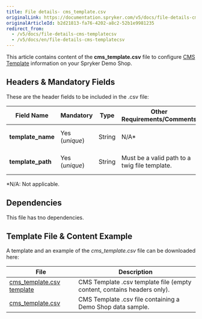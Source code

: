 ```yaml
---
title: File details- cms_template.csv
originalLink: https://documentation.spryker.com/v5/docs/file-details-cms-templatecsv
originalArticleId: b2d21813-fa76-4202-a8c2-52b1e9981235
redirect_from:
  - /v5/docs/file-details-cms-templatecsv
  - /v5/docs/en/file-details-cms-templatecsv
---
```


This article contains content of the **cms_template.csv** file to configure [CMS Template](/docs/scos/dev/tutorials/202005.0/howtos/feature-howtos/cms/howto-create-cms-templates.html#cms-page-template) information on your Spryker Demo Shop.

## Headers & Mandatory Fields 
These are the header fields to be included in the .csv file:

| Field Name | Mandatory | Type | Other Requirements/Comments | Description |
| --- | --- | --- | --- | --- |
| **template_name** | Yes (*unique*) | String |N/A* | Name of the template. |
| **template_path** | Yes (*unique*) | String |Must be a valid path to a twig file template. | Path to the Twig file template. |
*N/A: Not applicable.

## Dependencies

This file has tno dependencies.

## Template File & Content Example
A template and an example of the *cms_template.csv*  file can be downloaded here:

| File | Description |
| --- | --- |
| [cms_template.csv template](https://spryker.s3.eu-central-1.amazonaws.com/docs/Developer+Guide/Back-End/Data+Manipulation/Data+Ingestion/Data+Import/Data+Import+Categories/Content+Management/Template+cms_template.csv) | CMS Template .csv template file (empty content, contains headers only). |
| [cms_template.csv](https://spryker.s3.eu-central-1.amazonaws.com/docs/Developer+Guide/Back-End/Data+Manipulation/Data+Ingestion/Data+Import/Data+Import+Categories/Content+Management/cms_template.csv) | CMS Template .csv file containing a Demo Shop data sample. |
